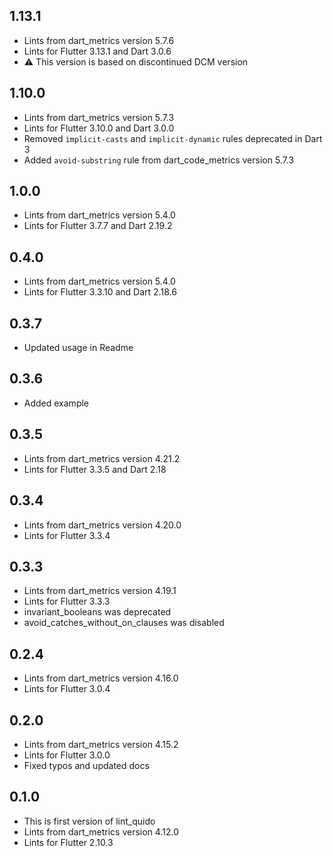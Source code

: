 ## 1.13.1
* Lints from dart_metrics version 5.7.6
* Lints for Flutter 3.13.1 and Dart 3.0.6
* :warning: This version is based on discontinued DCM version

## 1.10.0
* Lints from dart_metrics version 5.7.3
* Lints for Flutter 3.10.0 and Dart 3.0.0
* Removed `implicit-casts` and `implicit-dynamic` rules deprecated in Dart 3
* Added `avoid-substring` rule from dart_code_metrics version 5.7.3

## 1.0.0

* Lints from dart_metrics version 5.4.0
* Lints for Flutter 3.7.7 and Dart 2.19.2

## 0.4.0

* Lints from dart_metrics version 5.4.0
* Lints for Flutter 3.3.10 and Dart 2.18.6

## 0.3.7

* Updated usage in Readme

## 0.3.6

* Added example

## 0.3.5

* Lints from dart_metrics version 4.21.2
* Lints for Flutter 3.3.5 and Dart 2.18

## 0.3.4

* Lints from dart_metrics version 4.20.0
* Lints for Flutter 3.3.4

## 0.3.3

* Lints from dart_metrics version 4.19.1
* Lints for Flutter 3.3.3
* invariant_booleans was deprecated
* avoid_catches_without_on_clauses was disabled

## 0.2.4

* Lints from dart_metrics version 4.16.0
* Lints for Flutter 3.0.4

## 0.2.0

* Lints from dart_metrics version 4.15.2
* Lints for Flutter 3.0.0
* Fixed typos and updated docs

## 0.1.0

* This is first version of lint_quido
* Lints from dart_metrics version 4.12.0
* Lints for Flutter 2.10.3
